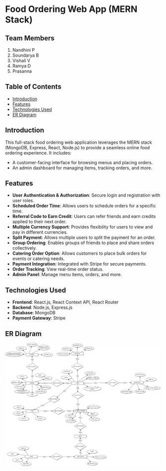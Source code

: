# Food Ordering Web App (MERN Stack)

## Team Members
1. Nandhini P
2. Soundarya B
3. Vishali V
4. Ramya D
5. Prasanna

## Table of Contents
- [Introduction](#introduction)
- [Features](#features)
- [Technologies Used](#technologies-used)
- [ER Diagram](#er-diagram)

## Introduction
This full-stack food ordering web application leverages the MERN stack (MongoDB, Express, React, Node.js) to provide a seamless online food ordering experience. It includes:
- A customer-facing interface for browsing menus and placing orders.
- An admin dashboard for managing items, tracking orders, and more.

## Features
- **User Authentication & Authorization**: Secure login and registration with user roles.
- **Scheduled Order Time**: Allows users to schedule orders for a specific time.
- **Referral Code to Earn Credit**: Users can refer friends and earn credits applied to their next order.
- **Multiple Currency Support**: Provides flexibility for users to view and pay in different currencies.
- **Split Payment**: Allows multiple users to split the payment for an order.
- **Group Ordering**: Enables groups of friends to place and share orders collectively.
- **Catering Order Option**: Allows customers to place bulk orders for events or catering needs.
- **Payment Integration**: Integrated with Stripe for secure payments.
- **Order Tracking**: View real-time order status.
- **Admin Panel**: Manage menu items, orders, and more.


## Technologies Used
- **Frontend**: React.js, React Context API, React Router
- **Backend**: Node.js, Express.js
- **Database**: MongoDB
- **Payment Gateway**: Stripe

## ER Diagram 
![ER DIAGRAM](/ER_Diagram.jpg)



